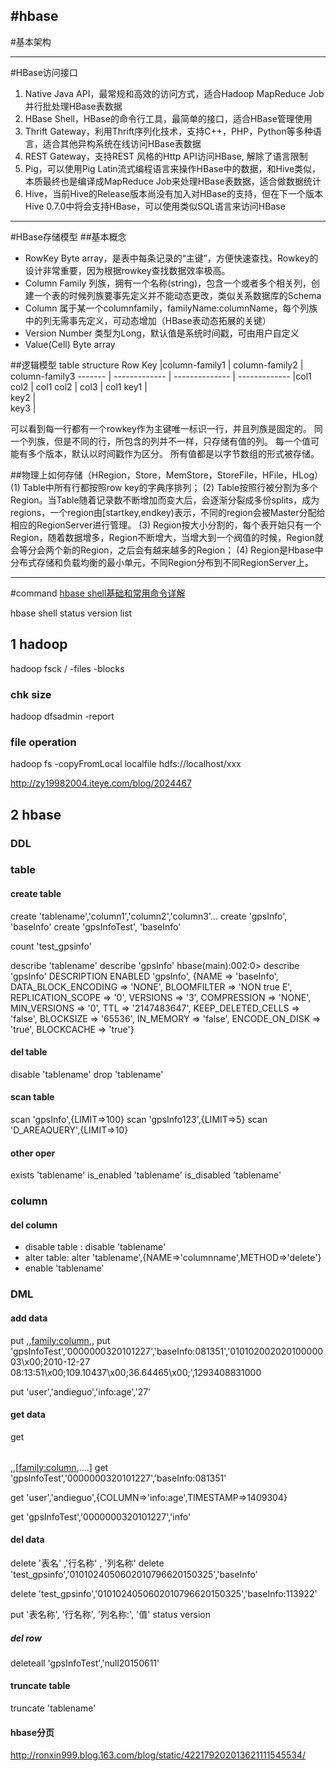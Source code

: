 #hbase
---
#基本架构




---
#HBase访问接口
1. Native Java API，最常规和高效的访问方式，适合Hadoop MapReduce Job并行批处理HBase表数据
2. HBase Shell，HBase的命令行工具，最简单的接口，适合HBase管理使用
3. Thrift Gateway，利用Thrift序列化技术，支持C++，PHP，Python等多种语言，适合其他异构系统在线访问HBase表数据
4. REST Gateway，支持REST 风格的Http API访问HBase, 解除了语言限制
5. Pig，可以使用Pig Latin流式编程语言来操作HBase中的数据，和Hive类似，本质最终也是编译成MapReduce Job来处理HBase表数据，适合做数据统计
6. Hive，当前Hive的Release版本尚没有加入对HBase的支持，但在下一个版本Hive 0.7.0中将会支持HBase，可以使用类似SQL语言来访问HBase


---
#HBase存储模型
##基本概念
* RowKey
Byte array，是表中每条记录的“主键”，方便快速查找，Rowkey的设计非常重要，因为根据rowkey查找数据效率极高。
* Column Family
列族，拥有一个名称(string)，包含一个或者多个相关列，创建一个表的时候列族要事先定义并不能动态更改，类似关系数据库的Schema
* Column
属于某一个columnfamily，familyName:columnName，每个列族中的列无需事先定义，可动态增加（HBase表动态拓展的关键）
* Version Number
类型为Long，默认值是系统时间戳，可由用户自定义
* Value(Cell) 
Byte array

##逻辑模型 table structure
Row Key |column-family1 | column-family2 | column-family3
------- | ------------- | -------------- | ------------- 
        |col1  col2     | col1    col2   |  col3  | col1
key1    |                    
key2    |                    
key3    |

可以看到每一行都有一个rowkey作为主键唯一标识一行，并且列族是固定的。
同一个列族，但是不同的行，所包含的列并不一样，只存储有值的列。
每一个值可能有多个版本，默认以时间戳作为区分。
所有值都是以字节数组的形式被存储。

##物理上如何存储（HRegion，Store，MemStore，StoreFile，HFile，HLog）
(1) Table中所有行都按照row key的字典序排列；
(2) Table按照行被分割为多个Region。当Table随着记录数不断增加而变大后，会逐渐分裂成多份splits，成为regions，一个region由[startkey,endkey)表示，不同的region会被Master分配给相应的RegionServer进行管理。
(3) Region按大小分割的，每个表开始只有一个Region，随着数据增多，Region不断增大，当增大到一个阀值的时候，Region就会等分会两个新的Region，之后会有越来越多的Region；
(4) Region是Hbase中分布式存储和负载均衡的最小单元，不同Region分布到不同RegionServer上。











---
#command
[hbase shell基础和常用命令详解](http://www.jb51.net/article/31172.htm)

hbase shell
status
version
list

## 1 hadoop 
hadoop fsck / -files -blocks

### chk size
hadoop dfsadmin -report

### file operation
hadoop fs -copyFromLocal localfile hdfs://localhost/xxx

http://zy19982004.iteye.com/blog/2024467

## 2 hbase
### DDL
### table
#### create table
create 'tablename','column1','column2','column3'...
create 'gpsInfo', 'baseInfo'
create 'gpsInfoTest', 'baseInfo'

count 'test_gpsinfo'

describe 'tablename'
describe 'gpsInfo'
hbase(main):002:0> describe 'gpsInfo'
DESCRIPTION                                                                         ENABLED
 'gpsInfo', {NAME => 'baseInfo', DATA_BLOCK_ENCODING => 'NONE', BLOOMFILTER => 'NON true E', REPLICATION_SCOPE => '0', VERSIONS => '3', COMPRESSION => 'NONE', MIN_VERSIONS  => '0', TTL => '2147483647', KEEP_DELETED_CELLS => 'false', BLOCKSIZE => '65536', IN_MEMORY => 'false', ENCODE_ON_DISK => 'true', BLOCKCACHE => 'true'}


#### del table
disable 'tablename'
drop 'tablename'

#### scan table
scan 'gpsInfo',{LIMIT=>100}
scan 'gpsInfo123',{LIMIT=>5}
scan 'D_AREAQUERY',{LIMIT=>10}

#### other oper
exists 'tablename'
is_enabled 'tablename'
is_disabled 'tablename'


### column

#### del column
* disable table : disable 'tablename'
* alter table:  alter 'tablename',{NAME=>'columnname',METHOD=>'delete'}
* enable 'tablename'

### DML
#### add data
put <table>,<rowkey>,<family:column>,<value>,<timestamp>
put 'gpsInfoTest','0000000320101227','baseInfo:081351','01010200202010000003\x00;2010-12-27 08:13:51\x00;109.10437\x00;36.64465\x00;',1293408831000

put 'user','andieguo','info:age','27'

#### get data
get <table>,<rowkey>,[<family:column>,....]
get 'gpsInfoTest','0000000320101227','baseInfo:081351'

get 'user','andieguo',{COLUMN=>'info:age',TIMESTAMP=>1409304}

get 'gpsInfoTest','0000000320101227','info'

#### del data
delete  '表名' ,'行名称' , '列名称'
delete 'test_gpsinfo','0101024050602010796620150325','baseInfo'

delete 'test_gpsinfo','0101024050602010796620150325','baseInfo:113922'

put '表名称', '行名称', '列名称:', '值'
status
version

##### del row
deleteall 'gpsInfoTest','null20150611'

#### truncate table
truncate 'tablename'

#### hbase分页
http://ronxin999.blog.163.com/blog/static/422179202013621111545534/
